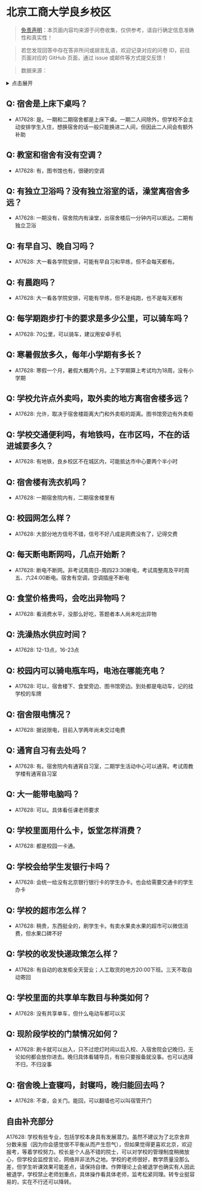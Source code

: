 # 北京工商大学良乡校区

> [免责声明](https://colleges.chat/#_3)：本页面内容均来源于问卷收集，仅供参考，请自行确定信息准确性和真实性！

> 若您发现回答中存在答非所问或胡言乱语，欢迎记录对应的问卷 ID，前往页面对应的 GitHub 页面，通过 issue 或邮件等方式提交反馈！

> 数据来源：

<details><summary>点击展开</summary>
<ul>
<li>A17628: 匿名 (2023 年 06 月)</li>
</ul>
</details>

## Q: 宿舍是上床下桌吗？

- A17628: 是。一期和二期宿舍都是上床下桌。一期二人间除外，但学校不会主动安排学生入住，想换宿舍的话一般只能换进二人间，但因此二人间会有额外补助

## Q: 教室和宿舍有没有空调？

- A17628: 有，图书馆也有，很硬的空调

## Q: 有独立卫浴吗？没有独立浴室的话，澡堂离宿舍多远？

- A17628: 一期没有，宿舍院内有澡堂，出宿舍楼后一分钟内可以抵达。二期有独立卫浴

## Q: 有早自习、晚自习吗？

- A17628: 大一看各学院安排，可能有早自习和早练，但不会每天都有。

## Q: 有晨跑吗？

- A17628: 大一看各学院安排，可能有早练，但不是纯跑，也不是每天都有

## Q: 每学期跑步打卡的要求是多少公里，可以骑车吗？

- A17628: 70公里，可以骑车，建议用安卓手机

## Q: 寒暑假放多久，每年小学期有多长？

- A17628: 寒假一个月，暑假大概两个月。上下学期算上考试均为18周，没有小学期

## Q: 学校允许点外卖吗，取外卖的地方离宿舍楼多远？

- A17628: 允许，取决于宿舍楼距离大门和外卖柜的距离。图书馆旁边有外卖柜

## Q: 学校交通便利吗，有地铁吗，在市区吗，不在的话进城要多久？

- A17628: 有地铁，良乡校区不在城区内，可能抵达市中心要两个半小时

## Q: 宿舍楼有洗衣机吗？

- A17628: 一期宿舍院内有，二期宿舍楼里有

## Q: 校园网怎么样？

- A17628: 大部分地方信号不错，信号不好八成是网费没有了，记得交费

## Q: 每天断电断网吗，几点开始断？

- A17628: 断电不断网。非考试周周日-周四23:30断电，考试周整周及平时周五、六24:00断电。宿舍有空调，空调插座不断电

## Q: 食堂价格贵吗，会吃出异物吗？

- A17628: 看消费水平，没那么好吃，答题者本人尚未吃出异物

## Q: 洗澡热水供应时间？

- A17628: 12-13点，16-23点

## Q: 校园内可以骑电瓶车吗，电池在哪能充电？

- A17628: 可以，宿舍楼下、食堂旁边、图书馆旁边。到处都是电动车，记的挂学校的车牌

## Q: 宿舍限电情况？

- A17628: 据说限电，目前入学两年尚未交过电费

## Q: 通宵自习有去处吗？

- A17628: 有。宿舍院内有通宵自习室，二期学生活动中心可以通宵。考试周教学楼有通宵自习室

## Q: 大一能带电脑吗？

- A17628: 可以。具体看任课老师要求

## Q: 学校里面用什么卡，饭堂怎样消费？

- A17628: 都是校园一卡通。

## Q: 学校会给学生发银行卡吗？

- A17628: 会统一给没有北京银行银行卡的学生办卡。也会给需要交通卡的学生办卡

## Q: 学校的超市怎么样？

- A17628: 稍贵，东西挺全的，刷学生卡。有卖水果卖水果的超市可以微信消费，但水果口碑不好

## Q: 学校的收发快递政策怎么样？

- A17628: 有自动的收发柜全天营业；人工取货的地方20:00下班。三天不取自动寄回

## Q: 学校里面的共享单车数目与种类如何？

- A17628: 没有共享单车，但什么电动车都可以买

## Q: 现阶段学校的门禁情况如何？

- A17628: 刷卡就可以出入，只不过熄灯时间以后入校、入宿舍院会记晚归，无论如何都会放你进去。晚归具体看辅导员，有些只要报备就没事。也可以选择不归，不归没事

## Q: 宿舍晚上查寝吗，封寝吗，晚归能回去吗？

- A17628: 不查，会关门。能回，可以翻墙也可以叫宿管开门

## 自由补充部分

A17628: 学校有些专业，包括学校本身具有发展潜力。虽然不建议为了北京舍弃分数来报（因为你会感觉很不平衡从而产生怨气），但如果觉得更喜欢北京，欢迎报考，等着学校努力。校长是个人品不错的院士，可以对学校的管理制度稍微放心，但学校会监控言论，网络并非法外之地。学校的老师很好，教学质量没那么差，但学生听课效果可能差点，请保持自律。作弊理论上会被退学也确实有人因此被退学，学校禁止老师划重点，具体操作看具体老师，监考松紧同理。转专业挺容易的，实在不行还可以降转。